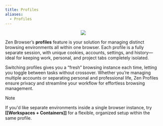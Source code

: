 ```yaml
---
title: Profiles
aliases:
  - Profiles
---
```


<div align="center">
	<img src="/assets/user-manual/profiles/profiles.png">
</div>

Zen Browser’s **profiles** feature is your solution for managing distinct browsing environments all within one browser. Each profile is a fully separate session, with unique cookies, accounts, settings, and history—ideal for keeping work, personal, and project tabs completely isolated.

Switching profiles gives you a “fresh” browsing instance each time, letting you toggle between tasks without crossover. Whether you’re managing multiple accounts or separating personal and professional life, Zen Profiles ensure privacy and streamline your workflow for effortless browsing management.

> [!note]
> If you'd like separate environments inside a single browser instance, try **[[Workspaces + Containers]]** for a flexible, organized setup within the same profile.
